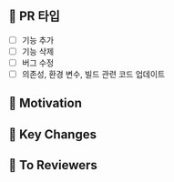 <!-- PR 작성 전에 우선 Reviewers, Assignees, label 지정하기 -->
## 🧙 PR 타입
<!-- 하나 이상의 PR 타입을 선택 -->
- [ ] 기능 추가
- [ ] 기능 삭제
- [ ] 버그 수정
- [ ] 의존성, 환경 변수, 빌드 관련 코드 업데이트

## 🤨 Motivation
<!-- 코드를 추가/변경하게 된 이유 및 해결한 이슈 번호 
ex) - Resolved #2 -->

## 🔑 Key Changes
<!-- 주요 구현 사항 -->

## 🙏 To Reviewers
<!-- 리뷰어에게 전달할 말 -->
